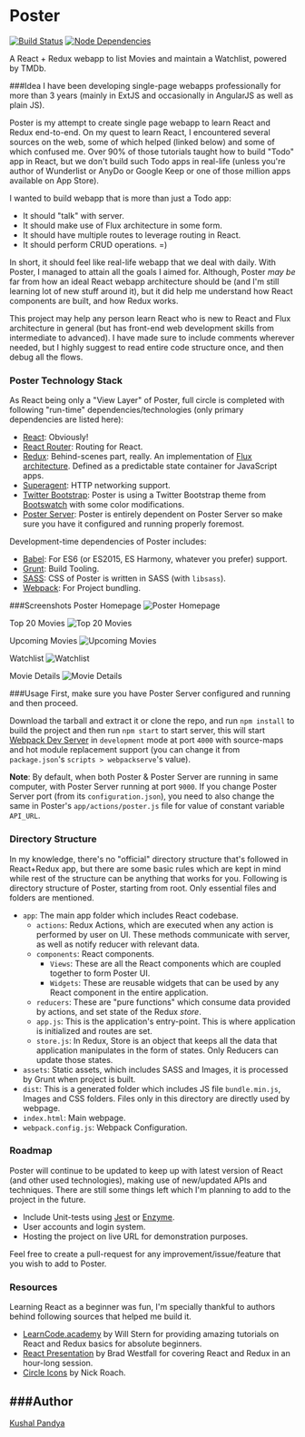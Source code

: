 Poster
======================
[![Build Status](https://travis-ci.org/kushalpandya/poster.svg?branch=master)](https://travis-ci.org/kushalpandya/poster)
[![Node Dependencies](https://david-dm.org/kushalpandya/poster.svg)](https://david-dm.org/kushalpandya/poster.svg)

A React + Redux webapp to list Movies and maintain a Watchlist, powered by TMDb.

###Idea
I have been developing single-page webapps professionally for more than 3 years (mainly in ExtJS and occasionally in AngularJS as well as plain JS).

Poster is my attempt to create single page webapp to learn React and Redux end-to-end. On my quest to learn React, I encountered several sources on the web, some of which helped (linked below) and some of which confused me. Over 90% of those tutorials taught how to build "Todo" app in React, but we don't build such Todo apps in real-life (unless you're author of Wunderlist or AnyDo or Google Keep or one of those million apps available on App Store).

I wanted to build webapp that is more than just a Todo app:

- It should "talk" with server.
- It should make use of Flux architecture in some form.
- It should have multiple routes to leverage routing in React.
- It should perform CRUD operations. =)

In short, it should feel like real-life webapp that we deal with daily. With Poster, I managed to attain all the goals I aimed for. Although, Poster _may be_ far from how an ideal React webapp architecture should be (and I'm still learning lot of new stuff around it), but it did help me understand how React components are built, and how Redux works.

This project may help any person learn React who is new to React and Flux architecture in general (but has front-end web development skills from intermediate to advanced). I have made sure to include comments wherever needed, but I highly suggest to read entire code structure once, and then debug all the flows.

### Poster Technology Stack
As React being only a "View Layer" of Poster, full circle is completed with following "run-time" dependencies/technologies (only primary dependencies are listed here):

- [React](https://facebook.github.io/react/): Obviously!
- [React Router](https://github.com/reactjs/react-router): Routing for React.
- [Redux](http://redux.js.org/): Behind-scenes part, really. An implementation of [Flux architecture](https://facebook.github.io/flux/). Defined as a predictable state container for JavaScript apps.
- [Superagent](http://visionmedia.github.io/superagent/): HTTP networking support.
- [Twitter Bootstrap](http://getbootstrap.com/): Poster is using a Twitter Bootstrap theme from [Bootswatch](https://bootswatch.com/paper/) with some color modifications.
- [Poster Server](https://github.com/kushalpandya/poster-server): Poster is entirely dependent on Poster Server so make sure you have it configured and running properly foremost.

Development-time dependencies of Poster includes:

- [Babel](https://babeljs.io/): For ES6 (or ES2015, ES Harmony, whatever you prefer) support.
- [Grunt](http://gruntjs.com/): Build Tooling.
- [SASS](http://sass-lang.com/): CSS of Poster is written in SASS (with `libsass`).
- [Webpack](https://webpack.github.io/): For Project bundling.

###Screenshots
Poster Homepage
![Poster Homepage](https://i.imgur.com/zrLfMbb.png "Poster Homepage")

Top 20 Movies
![Top 20 Movies](https://i.imgur.com/xSm1vl7.png "Top 20 Movies")

Upcoming Movies
![Upcoming Movies](https://i.imgur.com/WJ5BtWj.png "Upcoming Movies")

Watchlist
![Watchlist](https://i.imgur.com/LvUfmVd.png "Watchlist")

Movie Details
![Movie Details](https://i.imgur.com/5J2hTG8.png "Movie Details")

###Usage
First, make sure you have Poster Server configured and running and then proceed.

Download the tarball and extract it or clone the repo, and run `npm install` to build the project and then run `npm start` to start server, this will start [Webpack Dev Server](https://webpack.github.io/docs/webpack-dev-server.html) in `development` mode at port `4000` with source-maps and hot module replacement support (you can change it from `package.json`'s `scripts > webpackserve`'s value).

**Note**: By default, when both Poster & Poster Server are running in same computer, with Poster Server running at port `9000`. If you change Poster Server port (from its `configuration.json`), you need to also change the same in Poster's `app/actions/poster.js` file for value of constant variable `API_URL`.

### Directory Structure
In my knowledge, there's no "official" directory structure that's followed in React+Redux app, but there are some basic rules which are kept in mind while rest of the structure can be anything that works for you. Following is directory structure of Poster, starting from root. Only essential files and folders are mentioned.

- `app`: The main app folder which includes React codebase.
	- `actions`: Redux Actions, which are executed when any action is performed by user on UI. These methods communicate with server, as well as notify reducer with relevant data.
	- `components`: React components.
		- `Views`: These are all the React components which are coupled together to form Poster UI.
		- `Widgets`: These are reusable widgets that can be used by any React component in the entire application.
	- `reducers`: These are "pure functions" which consume data provided by actions, and set state of the Redux _store_.
	- `app.js`: This is the application's entry-point. This is where application is initialized and routes are set.
	- `store.js`: In Redux, Store is an object that keeps all the data that application manipulates in the form of states. Only Reducers can update those states.
- `assets`: Static assets, which includes SASS and Images, it is processed by Grunt when project is built.
- `dist`: This is a generated folder which includes JS file `bundle.min.js`, Images and CSS folders. Files only in this directory are directly used by webpage.
- `index.html`: Main webpage.
- `webpack.config.js`: Webpack Configuration.

### Roadmap
Poster will continue to be updated to keep up with latest version of React (and other used technologies), making use of new/updated APIs and techniques. There are still some things left which I'm planning to add to the project in the future.

- Include Unit-tests using [Jest](http://facebook.github.io/jest/) or [Enzyme](http://airbnb.io/enzyme/).
- User accounts and login system.
- Hosting the project on live URL for demonstration purposes.

Feel free to create a pull-request for any improvement/issue/feature that you wish to add to Poster.

### Resources
Learning React as a beginner was fun, I'm specially thankful to authors behind following sources that helped me build it.

- [LearnCode.academy](https://www.youtube.com/user/learncodeacademy) by Will Stern for providing amazing tutorials on React and Redux basics for absolute beginners.
- [React Presentation](https://github.com/bradwestfall/react-presentation) by Brad Westfall for covering React and Redux in an hour-long session.
- [Circle Icons](https://www.iconfinder.com/iconsets/circle-icons-1) by Nick Roach.

###Author
---
[Kushal Pandya](https://doublslash.com)

